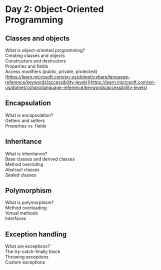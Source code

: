 # Day 2: Object-Oriented Programming

## Classes and objects

What is object-oriented programming?  
Creating classes and objects  
Constructors and destructors  
Properties and fields  
Access modifiers (public, private, protected)  
[https://learn.microsoft.com/en-us/dotnet/csharp/language-reference/keywords/accessibility-levels](https://learn.microsoft.com/en-us/dotnet/csharp/language-reference/keywords/accessibility-levels)

## Encapsulation

What is encapsulation?  
Getters and setters  
Properties vs. fields  

## Inheritance

What is inheritance?  
Base classes and derived classes  
Method overriding  
Abstract classes  
Sealed classes  

## Polymorphism

What is polymorphism?  
Method overloading  
Virtual methods  
Interfaces  

## Exception handling

What are exceptions?  
The try-catch-finally block  
Throwing exceptions  
Custom exceptions  
